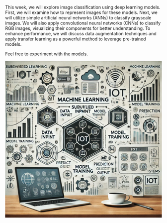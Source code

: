 This week, we will explore image classification using deep learning models. First, we will examine how to represent images for these models. Next, we will utilize simple artificial neural networks (ANNs) to classify grayscale images. We will also apply convolutional neural networks (CNNs) to classify RGB images, visualizing their components for better understanding. To enhance performance, we will discuss data augmentation techniques and apply transfer learning as a powerful method to leverage pre-trained models. 

Feel free to experiment with the models.

![week-6](https://github.com/tahamsi/computer-vision/blob/main/week-6/machine%20learning.webp)
